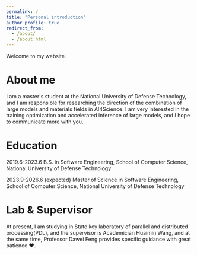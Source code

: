 ```yaml
---
permalink: /
title: "Personal introduction"
author_profile: true
redirect_from: 
  - /about/
  - /about.html
---
```


Welcome to my website.

# About me

I am a master's student at the National University of Defense Technology, and I am responsible for researching the direction of the combination of large models and materials fields in AI4Science. I am very interested in the training optimization and accelerated inference of large models, and I hope to communicate more with you.

# Education

2019.6-2023.6 B.S. in Software Engineering, School of Computer Science, National University of Defense Technology

2023.9-2026.6 (expected) Master of Science in Software Engineering, School of Computer Science, National University of Defense Technology

# Lab & Supervisor

At present, I am studying in State key laboratory of parallel and distributed processing(PDL), and the supervisor is Academician Huaimin Wang, and at the same time, Professor Dawei Feng provides specific guidance with great patience ♥.